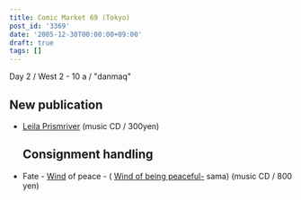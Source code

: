 ```yaml
---
title: Comic Market 69 (Tokyo)
post_id: '3369'
date: '2005-12-30T00:00:00+09:00'
draft: true
tags: []
---
```


Day 2 / West 2 - 10 a / "danmaq"

## New publication

*   [Leila Prismriver](https://danmaq.com/!/leila/) (music CD / 300yen)
    
    ## Consignment handling
    

*   Fate - [Wind](http://wpor-ram.info/) of peace - ( [Wind of being peaceful-](http://wpor-ram.info/) sama) (music CD / 800 yen)
